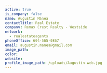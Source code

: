 ```yaml
---
active: true
is_company: false
name: Augustin Manea
contactTitle: Real Estate
company: Remax Crest Realty - Westside
network:
  - realestateagents
phoneOffice: 604-565-0867
email: augustin.manea@gmail.com
image_path:
color:
website:
profile_image_path: /uploads/Augustin web.jpg
---
```



